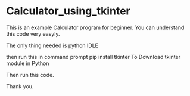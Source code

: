 # Calculator_using_tkinter

This is an example Calculator program for beginner.
You can understand this code very easyly.


The only thing needed is python IDLE

then run this in command prompt
  pip install tkinter 
To Download tkinter module in Python 
 

Then run this code.

Thank you.
